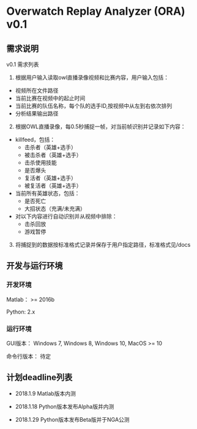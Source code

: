 # Overwatch Replay Analyzer (ORA) v0.1

## 需求说明

v0.1 需求列表

1. 根据用户输入读取owl直播录像视频和比赛内容，用户输入包括：
  * 视频所在文件路径
  * 当前比赛在视频中的起止时间
  * 当前比赛的队伍名称，每个队的选手ID,按视频中从左到右依次排列
  * 分析结果输出路径

2. 根据OWL直播录像，每0.5秒捕捉一帧，对当前帧识别并记录如下内容：
  * killfeed，包括：
    * 击杀者（英雄+选手）
    * 被击杀者（英雄+选手）
    * 击杀使用技能
    * 是否爆头
    * 复活者（英雄+选手）
    * 被复活者（英雄+选手）
  * 当前所有英雄状态，包括： 
    * 是否死亡
    * 大招状态（充满/未充满）
  * 对以下内容进行自动识别并从视频中排除：
    * 击杀回放
    * 游戏暂停

3. 将捕捉到的数据按标准格式记录并保存于用户指定路径，标准格式见/docs

## 开发与运行环境

### 开发环境

Matlab： >= 2016b

Python: 2.x

### 运行环境

GUI版本： Windows 7, Windows 8, Windows 10, MacOS >= 10

命令行版本： 待定


## 计划deadline列表

* 2018.1.9 Matlab版本内测

* 2018.1.18 Python版本发布Alpha版并内测

* 2018.1.29 Python版本发布Beta版并于NGA公测


